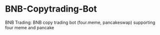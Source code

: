# BNB-Copytrading-Bot
BNB Trading: BNB copy trading bot (four.meme, pancakeswap) supporting four meme and pancake
